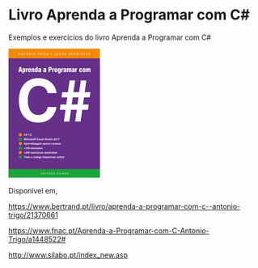 # Livro Aprenda a Programar com C#
Exemplos e exercícios do livro Aprenda a Programar com C#

![Screenshot](9343_C.jpg)

Disponível em,

https://www.bertrand.pt/livro/aprenda-a-programar-com-c--antonio-trigo/21370661

https://www.fnac.pt/Aprenda-a-Programar-com-C-Antonio-Trigo/a1448522#

http://www.silabo.pt/index_new.asp
